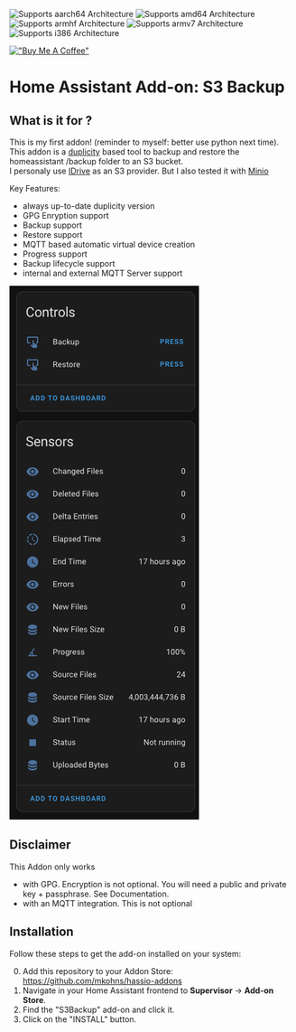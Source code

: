 ![Supports aarch64 Architecture][aarch64-shield] ![Supports amd64 Architecture][amd64-shield] ![Supports armhf Architecture][armhf-shield] ![Supports armv7 Architecture][armv7-shield] ![Supports i386 Architecture][i386-shield]

[aarch64-shield]: https://img.shields.io/badge/aarch64-yes-green.svg
[amd64-shield]: https://img.shields.io/badge/amd64-yes-green.svg
[armhf-shield]: https://img.shields.io/badge/armhf-yes-green.svg
[armv7-shield]: https://img.shields.io/badge/armv7-yes-green.svg
[i386-shield]: https://img.shields.io/badge/i386-yes-green.svg

[!["Buy Me A Coffee"](https://www.buymeacoffee.com/assets/img/custom_images/orange_img.png)](https://www.buymeacoffee.com/mkohns)

# Home Assistant Add-on: S3 Backup

## What is it for ?

This is my first addon! (reminder to myself: better use python next time).  
This addon is a [duplicity](https://duplicity.nongnu.org/vers7/duplicity.1.html) based tool to backup and restore the homeassistant /backup folder to an S3 bucket.  
I personaly use [IDrive](https://www.idrive.com/) as an S3 provider. But I also tested it with [Minio](https://min.io/)  

Key Features:

- always up-to-date duplicity version
- GPG Enryption support
- Backup support 
- Restore support
- MQTT based automatic virtual device creation
- Progress support
- Backup lifecycle support
- internal and external MQTT Server support

![Device Support](mqtt_device_support.png "MQTT Device Support")

## Disclaimer
This Addon only works 
- with GPG. Encryption is not optional. You will need a public and private key + passphrase. See Documentation.
- with an MQTT integration. This is not optional

## Installation

Follow these steps to get the add-on installed on your system:

0. Add this repository to your Addon Store: https://github.com/mkohns/hassio-addons
1. Navigate in your Home Assistant frontend to **Supervisor** -> **Add-on Store**.
2. Find the "S3Backup" add-on and click it.
3. Click on the "INSTALL" button.
